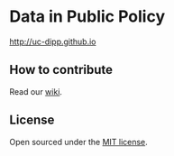 # Data in Public Policy
<http://uc-dipp.github.io>

## How to contribute
Read our [wiki](https://github.com/uc-dipp/uc-dipp.github.io/wiki).

## License

Open sourced under the [MIT license](LICENSE.md).

